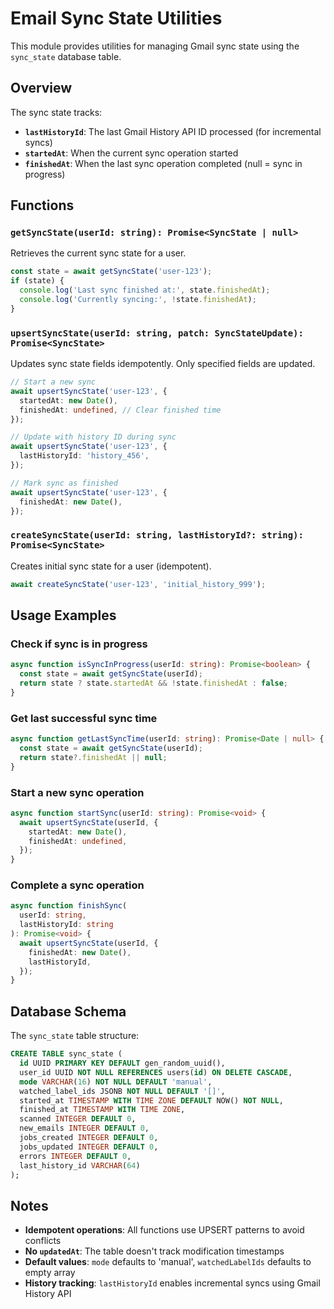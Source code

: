 # Email Sync State Utilities

This module provides utilities for managing Gmail sync state using the `sync_state` database table.

## Overview

The sync state tracks:

- **`lastHistoryId`**: The last Gmail History API ID processed (for incremental syncs)
- **`startedAt`**: When the current sync operation started
- **`finishedAt`**: When the last sync operation completed (null = sync in progress)

## Functions

### `getSyncState(userId: string): Promise<SyncState | null>`

Retrieves the current sync state for a user.

```typescript
const state = await getSyncState('user-123');
if (state) {
  console.log('Last sync finished at:', state.finishedAt);
  console.log('Currently syncing:', !state.finishedAt);
}
```

### `upsertSyncState(userId: string, patch: SyncStateUpdate): Promise<SyncState>`

Updates sync state fields idempotently. Only specified fields are updated.

```typescript
// Start a new sync
await upsertSyncState('user-123', {
  startedAt: new Date(),
  finishedAt: undefined, // Clear finished time
});

// Update with history ID during sync
await upsertSyncState('user-123', {
  lastHistoryId: 'history_456',
});

// Mark sync as finished
await upsertSyncState('user-123', {
  finishedAt: new Date(),
});
```

### `createSyncState(userId: string, lastHistoryId?: string): Promise<SyncState>`

Creates initial sync state for a user (idempotent).

```typescript
await createSyncState('user-123', 'initial_history_999');
```

## Usage Examples

### Check if sync is in progress

```typescript
async function isSyncInProgress(userId: string): Promise<boolean> {
  const state = await getSyncState(userId);
  return state ? state.startedAt && !state.finishedAt : false;
}
```

### Get last successful sync time

```typescript
async function getLastSyncTime(userId: string): Promise<Date | null> {
  const state = await getSyncState(userId);
  return state?.finishedAt || null;
}
```

### Start a new sync operation

```typescript
async function startSync(userId: string): Promise<void> {
  await upsertSyncState(userId, {
    startedAt: new Date(),
    finishedAt: undefined,
  });
}
```

### Complete a sync operation

```typescript
async function finishSync(
  userId: string,
  lastHistoryId: string
): Promise<void> {
  await upsertSyncState(userId, {
    finishedAt: new Date(),
    lastHistoryId,
  });
}
```

## Database Schema

The `sync_state` table structure:

```sql
CREATE TABLE sync_state (
  id UUID PRIMARY KEY DEFAULT gen_random_uuid(),
  user_id UUID NOT NULL REFERENCES users(id) ON DELETE CASCADE,
  mode VARCHAR(16) NOT NULL DEFAULT 'manual',
  watched_label_ids JSONB NOT NULL DEFAULT '[]',
  started_at TIMESTAMP WITH TIME ZONE DEFAULT NOW() NOT NULL,
  finished_at TIMESTAMP WITH TIME ZONE,
  scanned INTEGER DEFAULT 0,
  new_emails INTEGER DEFAULT 0,
  jobs_created INTEGER DEFAULT 0,
  jobs_updated INTEGER DEFAULT 0,
  errors INTEGER DEFAULT 0,
  last_history_id VARCHAR(64)
);
```

## Notes

- **Idempotent operations**: All functions use UPSERT patterns to avoid conflicts
- **No `updatedAt`**: The table doesn't track modification timestamps
- **Default values**: `mode` defaults to 'manual', `watchedLabelIds` defaults to empty array
- **History tracking**: `lastHistoryId` enables incremental syncs using Gmail History API
